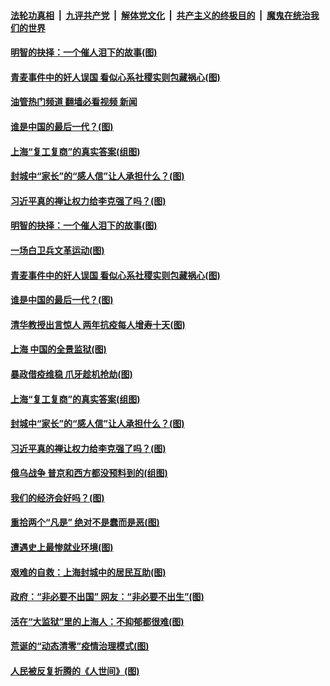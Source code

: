 ####  [法轮功真相](../../../../basic/blob/master/README.md?t=05172101) &nbsp;|&nbsp; [九评共产党](../../../../9ping.md/blob/master/README.md?t=05172101) &nbsp;|&nbsp; [解体党文化](../../../../jtdwh.md/blob/master/README.md?t=05172101)  &nbsp;|&nbsp; [共产主义的终极目的](../../../../gczydzjmd.md/blob/master/README.md?t=05172101) &nbsp;|&nbsp; [魔鬼在统治我们的世界](../../../../mgztzwmdsj.md/blob/master/README.md?t=05172101) 

#### [明智的抉择：一个催人泪下的故事(图)](../pages/p4/1006687.md?t=05172101) 

#### [青麦事件中的奸人误国 看似心系社稷实则包藏祸心(图)](../pages/p4/1006618.md?t=05172101) 

#### [油管热门频道 翻墙必看视频 新闻](http://45.76.130.85:81/youtube.html?05172101)

#### [谁是中国的最后一代？(图)](../pages/p4/1006627.md?t=05172101) 

#### [上海“复工复商”的真实答案(组图)](../pages/p4/1006625.md?t=05172101) 

#### [封城中“家长”的“感人信”让人承担什么？(图)](../pages/p4/1006612.md?t=05172101) 

#### [习近平真的禅让权力给李克强了吗？(图)](../pages/p4/1006546.md?t=05172101) 

#### [明智的抉择：一个催人泪下的故事(图)](../pages/p4/1006687.md?t=05172101) 

#### [一场白卫兵文革运动(图)](../pages/p4/1006648.md?t=05172101) 

#### [青麦事件中的奸人误国 看似心系社稷实则包藏祸心(图)](../pages/p4/1006618.md?t=05172101) 


#### [谁是中国的最后一代？(图)](../pages/p4/1006627.md?t=05172101) 

#### [清华教授出言惊人 两年抗疫每人增寿十天(图)](../pages/p4/1006559.md?t=05172101) 

#### [上海 中国的全景监狱(图)](../pages/p4/1006561.md?t=05172101) 

#### [暴政借疫维稳 爪牙趁机抢劫(图)](../pages/p4/1006626.md?t=05172101) 

#### [上海“复工复商”的真实答案(组图)](../pages/p4/1006625.md?t=05172101) 

#### [封城中“家长”的“感人信”让人承担什么？(图)](../pages/p4/1006612.md?t=05172101) 

#### [习近平真的禅让权力给李克强了吗？(图)](../pages/p4/1006546.md?t=05172101) 

#### [俄乌战争 普京和西方都没预料到的(组图)](../pages/p4/1006528.md?t=05172101) 

#### [我们的经济会好吗？(图)](../pages/p4/1006513.md?t=05172101) 

#### [重拾两个“凡是” 绝对不是蠢而是恶(图)](../pages/p4/1006510.md?t=05172101) 

#### [遭遇史上最惨就业环境(图)](../pages/p4/1006509.md?t=05172101) 

#### [艰难的自救：上海封城中的居民互助(图)](../pages/p4/1006442.md?t=05172101) 

#### [政府：“非必要不出国” 网友：“非必要不出生”(图)](../pages/p4/1006436.md?t=05172101) 

#### [活在“大监狱”里的上海人：不抑郁都很难(图)](../pages/p4/1006437.md?t=05172101) 

#### [荒诞的“动态清零”疫情治理模式(图)](../pages/p4/1006435.md?t=05172101) 

#### [人民被反复折腾的《人世间》(图)](../pages/p4/1006342.md?t=05172101) 

<img src='http://gfw-breaker.win/goodnews/indexes/p4.md' width='0px' height='0px'/>
